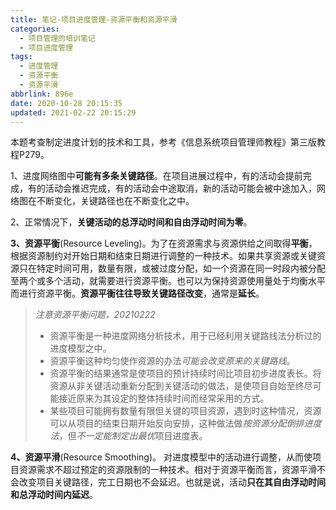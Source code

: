 ```yaml
---
title: 笔记-项目进度管理-资源平衡和资源平滑
categories:
  - 项目管理的培训笔记
  - 项目进度管理
tags:
  - 进度管理
  - 资源平衡
  - 资源平滑
abbrlink: 896e
date: 2020-10-28 20:15:35
updated: 2021-02-22 20:15:29
---
```


本题考查制定进度计划的技术和工具，参考《信息系统项目管理师教程》第三版教程P279。

1、进度网络图中**可能有多条关键路径**。在项目进展过程中，有的活动会提前完成，有的活动会推迟完成，有的活动会中途取消，新的活动可能会被中途加入，网络图在不断变化，关键路径也在不断变化之中。

2、正常情况下，**关键活动的总浮动时间和自由浮动时间为零**。

**3、资源平衡**(Resource Leveling)。为了在资源需求与资源供给之间取得**平衡**，根据资源制约对开始日期和结束日期进行调整的一种技术。如果共享资源或关键资源只在特定时间可用，数量有限，或被过度分配，如一个资源在同一时段内被分配至两个或多个活动，就需要进行资源平衡。也可以为保持资源使用量处于均衡水平而进行资源平衡。**资源平衡往往导致关键路径改变**，通常是**延长**。

> *注意资源平衡问题，20210222*
>
> - 资源平衡是一种进度网络分析技术，用于已经利用关键路线法分析过的进度模型之中。
> - 资源平衡这种均匀使作资源的办法*可能会改变原来的关键路线*。
> - 资源平衡的结果通常是使项目的预计持续时间比项目初步进度表长。将资源从非关键活动重新分配到关键活动的做法，是使项目自始至终尽可能接近原来为其设定的整体持续时间而经常采用的方式。
> - 某些项目可能拥有数量有限但关键的项目资源，遇到时这种情况，资源可以从项目的结束日期开始反向安排，这种做法做*按资源分配倒排进度法*，但*不一定能制定出最优*项目进度表。

**4、资源平滑**(Resource Smoothing)。 对进度模型中的活动进行调整，从而使项目资源需求不超过预定的资源限制的一种技术。相对于资源平衡而言，资源平滑不会改变项目关键路径，完工日期也不会延迟。也就是说，活动**只在其自由浮动时间和总浮动时间内延迟**。
